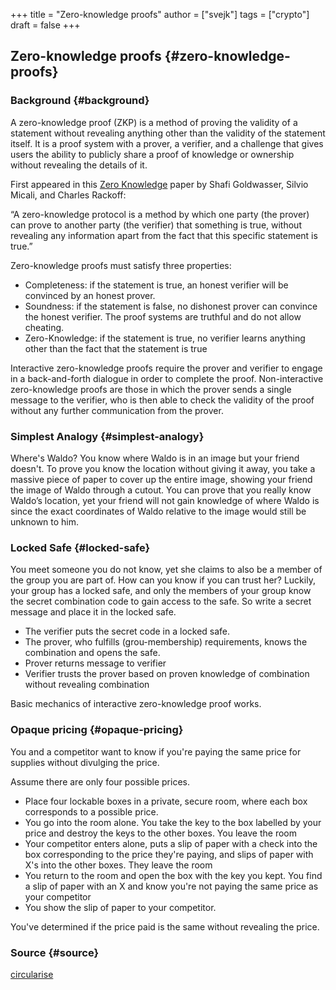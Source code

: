 +++
title = "Zero-knowledge proofs"
author = ["svejk"]
tags = ["crypto"]
draft = false
+++

## Zero-knowledge proofs {#zero-knowledge-proofs}


### Background {#background}

A zero-knowledge proof (ZKP) is a method of proving the validity of a statement without revealing anything other than the validity of the statement itself. It is a proof system with a prover, a verifier, and a challenge that gives users the ability to publicly share a proof of knowledge or ownership without revealing the details of it.

First appeared in this [Zero Knowledge](http://users.cms.caltech.edu/~vidick/teaching/101_crypto/GMR85_ZeroKnowledge.pdf) paper by Shafi Goldwasser, Silvio Micali, and Charles Rackoff:

“A zero-knowledge protocol is a method by which one party (the prover) can prove to another party (the verifier) that something is true, without revealing any information apart from the fact that this specific statement is true.”

Zero-knowledge proofs must satisfy three properties:

-   Completeness: if the statement is true, an honest verifier will be convinced by an honest prover.
-   Soundness: if the statement is false, no dishonest prover can convince the honest verifier. The proof systems are truthful and do not allow cheating.
-   Zero-Knowledge: if the statement is true, no verifier learns anything other than the fact that the statement is true

Interactive zero-knowledge proofs require the prover and verifier to engage in a back-and-forth dialogue in order to complete the proof. Non-interactive zero-knowledge proofs are those in which the prover sends a single message to the verifier, who is then able to check the validity of the proof without any further communication from the prover.


### Simplest Analogy {#simplest-analogy}

Where's Waldo? You know where Waldo is in an image but your friend doesn't. To prove you know the location without giving it away, you take a massive piece of paper to cover up the entire image, showing your friend the image of Waldo through a cutout. You can prove that you really know Waldo’s location, yet your friend will not gain knowledge of where Waldo is since the exact coordinates of Waldo relative to the image would still be unknown to him.


### Locked Safe {#locked-safe}

You meet someone you do not know, yet she claims to also be a member of the group you are part of. How can you know if you can trust her? Luckily, your group has a locked safe, and only the members of your group know the secret combination code to gain access to the safe. So write a secret message and place it in the locked safe.

-   The verifier puts the secret code in a locked safe.
-   The prover, who fulfills (grou-membership) requirements, knows the combination and opens the safe.
-   Prover returns message to verifier
-   Verifier trusts the prover based on proven knowledge of combination without revealing combination

Basic mechanics of interactive zero-knowledge proof works.


### Opaque pricing {#opaque-pricing}

You and a competitor want to know if you're paying the same price for supplies without divulging the price.

Assume there are only four possible prices.

-   Place four lockable boxes in a private, secure room, where each box corresponds to a possible price.
-   You go into the room alone.  You take the key to the box labelled by your price and destroy the keys to the other boxes. You leave the room
-   Your competitor enters alone, puts a slip of paper with a check into the box corresponding to the price they're paying, and slips of paper with X's into the other boxes. They leave the room
-   You return to the room and open the box with the key you kept. You find a slip of paper with an X and know you're not paying the same price as your competitor
-   You show the slip of paper to your competitor.

You've determined if the price paid is the same without revealing the price.


### Source {#source}

[circularise](https://www.circularise.com/blogs/zero-knowledge-proofs-explained-in-3-examples)
